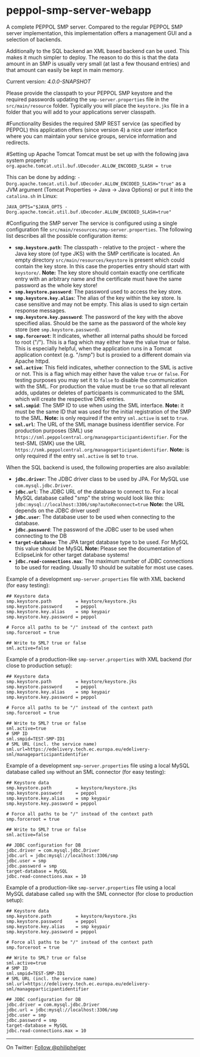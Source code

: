# peppol-smp-server-webapp

A complete PEPPOL SMP server. Compared to the regular PEPPOL SMP server implementation, this implementation offers a management GUI and a selection of backends.

Additionally to the SQL backend an XML based backend can be used. This makes it much simpler to deploy. The reason to do this is that the data amount in an SMP is usually very small (at last a few thousand entries) and that amount can easily be kept in main memory.

Current version: *4.0.0-SNAPSHOT*

Please provide the classpath to your PEPPOL SMP keystore and the required passwords updating the `smp-server.properties` file in the `src/main/resource` folder. Typically you will place the `keystore.jks` file in a folder that you will add to your applications server classpath.

#Functionality
Besides the required SMP REST service (as specified by PEPPOL) this application offers (since version 4) a nice user interface where you can maintain your service groups, service information and redirects.

#Setting up Apache Tomcat
Tomcat must be set up with the following java system property:
`org.apache.tomcat.util.buf.UDecoder.ALLOW_ENCODED_SLASH = true`

This can be done by adding:
`-Dorg.apache.tomcat.util.buf.UDecoder.ALLOW_ENCODED_SLASH="true"`
as a JVM argument (Tomcat Properties -> Java -> Java Options) or
put it into the `catalina.sh` in Linux: 
```
JAVA_OPTS="$JAVA_OPTS -Dorg.apache.tomcat.util.buf.UDecoder.ALLOW_ENCODED_SLASH=true"
```

#Configuring the SMP server
The service is configured using a single configuration file `src/main/resources/smp-server.properties`. The following list describes all the possible configuration items:

  * **`smp.keystore.path`**: The classpath - relative to the project - where the Java key store (of type JKS) with the SMP certificate is located. An empty directory `src/main/resources/keystore` is present which could contain the key store. In this case the properties entry should start with `keystore/`.
    **Note:** The key store should contain exactly one certificate entry with an arbitrary name and the certificate must have the same password as the whole key store!
  * **`smp.keystore.password`**: The password used to access the key store.
  * **`smp.keystore.key.alias`**: The alias of the key within the key store. Is case sensitive and may not be empty. This alias is used to sign certain response messages.
  * **`smp.keystore.key.password`**: The password of the key with the above specified alias. Should be the same as the password of the whole key store (see `smp.keystore.password`).
  * **`smp.forceroot`**: It indicates, whether all internal paths should be forced to root ("/").
    This is a flag which may either have the value true or false.
    This is especially helpful, when the application runs in a Tomcat application context (e.g. "/smp") but is proxied to a different domain via Apache httpd.
  * **`sml.active`**: This field indicates, whether connection to the SML is active or not.
    This is a flag which may either have the value `true` or `false`.
    For testing purposes you may set it to `false` to disable the communication with the SML. For production the value must be `true` so that all relevant adds, updates or deletes of participants is communicated to the SML which will create the respective DNS entries.
  * **`sml.smpid`**: The SMP ID to use when using the SML interface.
    **Note:** it must be the same ID that was used for the initial registration of the SMP to the SML.
    **Note:** is only required if the entry `sml.active` is set to `true`.
  * **`sml.url`**: The URL of the SML manage business identifier service. For production purposes (SML) use `https://sml.peppolcentral.org/manageparticipantidentifier`. For the test-SML (SMK) use the URL `https://smk.peppolcentral.org/manageparticipantidentifier`.
    **Note:** is only required if the entry `sml.active` is set to `true`.

When the SQL backend is used, the following properties are also available:

  * **`jdbc.driver`**: The JDBC driver class to be used by JPA. For MySQL use `com.mysql.jdbc.Driver`.
  * **`jdbc.url`**: The JDBC URL of the database to connect to. For a local MySQL database called "smp" the string would look like this: `jdbc:mysql://localhost:3306/smp?autoReconnect=true`
    **Note:** the URL depends on the JDBC driver used!
  * **`jdbc.user`**: The database user to be used when connecting to the database.
  * **`jdbc.password`**: The password of the JDBC user to be used when connecting to the DB
  * **`target-database`**: The JPA target database type to be used. For MySQL this value should be MySQL
    **Note:** Please see the documentation of EclipseLink for other target database systems!
  * **`jdbc.read-connections.max`**: The maximum number of JDBC connections to be used for reading. Usually 10 should be suitable for most use cases. 

Example of a development `smp-server.properties` file with XML backend (for easy testing):
```
## Keystore data
smp.keystore.path         = keystore/keystore.jks
smp.keystore.password     = peppol
smp.keystore.key.alias    = smp keypair
smp.keystore.key.password = peppol

# Force all paths to be "/" instead of the context path 
smp.forceroot = true

## Write to SML? true or false
sml.active=false
```

Example of a production-like `smp-server.properties` with XML backend (for close to production setup):

```
## Keystore data
smp.keystore.path         = keystore/keystore.jks
smp.keystore.password     = peppol
smp.keystore.key.alias    = smp keypair
smp.keystore.key.password = peppol

# Force all paths to be "/" instead of the context path 
smp.forceroot = true

## Write to SML? true or false
sml.active=true
# SMP ID
sml.smpid=TEST-SMP-ID1
# SML URL (incl. the service name)
sml.url=https://edelivery.tech.ec.europa.eu/edelivery-sml/manageparticipantidentifier
```

Example of a development `smp-server.properties` file using a local MySQL database called `smp` without an SML connector (for easy testing):
```
## Keystore data
smp.keystore.path         = keystore/keystore.jks
smp.keystore.password     = peppol
smp.keystore.key.alias    = smp keypair
smp.keystore.key.password = peppol

# Force all paths to be "/" instead of the context path 
smp.forceroot = true

## Write to SML? true or false
sml.active=false

## JDBC configuration for DB
jdbc.driver = com.mysql.jdbc.Driver
jdbc.url = jdbc:mysql://localhost:3306/smp
jdbc.user = smp
jdbc.password = smp
target-database = MySQL
jdbc.read-connections.max = 10
```

Example of a production-like `smp-server.properties` file using a local MySQL database called `smp` with the SML connector (for close to production setup):

```
## Keystore data
smp.keystore.path         = keystore/keystore.jks
smp.keystore.password     = peppol
smp.keystore.key.alias    = smp keypair
smp.keystore.key.password = peppol

# Force all paths to be "/" instead of the context path 
smp.forceroot = true

## Write to SML? true or false
sml.active=true
# SMP ID
sml.smpid=TEST-SMP-ID1
# SML URL (incl. the service name)
sml.url=https://edelivery.tech.ec.europa.eu/edelivery-sml/manageparticipantidentifier

## JDBC configuration for DB
jdbc.driver = com.mysql.jdbc.Driver
jdbc.url = jdbc:mysql://localhost:3306/smp
jdbc.user = smp
jdbc.password = smp
target-database = MySQL
jdbc.read-connections.max = 10
```

---

On Twitter: <a href="https://twitter.com/philiphelger">Follow @philiphelger</a>
